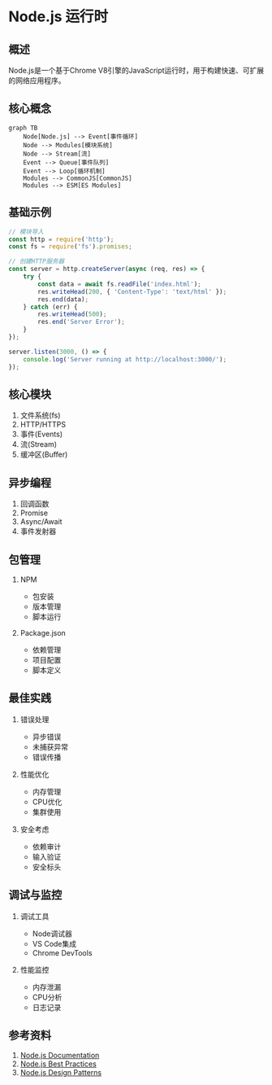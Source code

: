# Node.js 运行时

## 概述
Node.js是一个基于Chrome V8引擎的JavaScript运行时，用于构建快速、可扩展的网络应用程序。

## 核心概念
```mermaid
graph TB
    Node[Node.js] --> Event[事件循环]
    Node --> Modules[模块系统]
    Node --> Stream[流]
    Event --> Queue[事件队列]
    Event --> Loop[循环机制]
    Modules --> CommonJS[CommonJS]
    Modules --> ESM[ES Modules]
```

## 基础示例
```javascript
// 模块导入
const http = require('http');
const fs = require('fs').promises;

// 创建HTTP服务器
const server = http.createServer(async (req, res) => {
    try {
        const data = await fs.readFile('index.html');
        res.writeHead(200, { 'Content-Type': 'text/html' });
        res.end(data);
    } catch (err) {
        res.writeHead(500);
        res.end('Server Error');
    }
});

server.listen(3000, () => {
    console.log('Server running at http://localhost:3000/');
});
```

## 核心模块
1. 文件系统(fs)
2. HTTP/HTTPS
3. 事件(Events)
4. 流(Stream)
5. 缓冲区(Buffer)

## 异步编程
1. 回调函数
2. Promise
3. Async/Await
4. 事件发射器

## 包管理
1. NPM
   - 包安装
   - 版本管理
   - 脚本运行

2. Package.json
   - 依赖管理
   - 项目配置
   - 脚本定义

## 最佳实践
1. 错误处理
   - 异步错误
   - 未捕获异常
   - 错误传播

2. 性能优化
   - 内存管理
   - CPU优化
   - 集群使用

3. 安全考虑
   - 依赖审计
   - 输入验证
   - 安全标头

## 调试与监控
1. 调试工具
   - Node调试器
   - VS Code集成
   - Chrome DevTools

2. 性能监控
   - 内存泄漏
   - CPU分析
   - 日志记录

## 参考资料
1. [Node.js Documentation](https://nodejs.org/docs/)
2. [Node.js Best Practices](https://github.com/goldbergyoni/nodebestpractices)
3. [Node.js Design Patterns](https://www.packtpub.com/product/node-js-design-patterns-third-edition/9781839214110)
